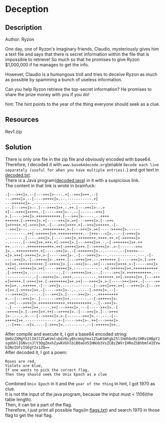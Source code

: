 # Deception
## Description
Author: Ryzon

One day, one of Ryzon's imaginary friends, Claudio, mysteriously gives him a text file and says that there is secret information within the file that is impossible to retrieve! So much so that he promises to give Ryzon $1,000,000 if he manages to get the info.

However, Claudio is a humongous troll and tries to deceive Ryzon as much as possible by spamming a bunch of useless information.

Can you help Ryzon retrieve the top-secret information? He promises to share the prize money with you if you do!

hint: The hint points to the year of the thing everyone should seek as a clue.
## Resources
Rev1.zip
## Solution
There is only one file in the zip file and obviously encoded with base64. Therefore, I decoded it with `www.base64decode.org`(enable `Decode each line separately (useful for when you have multiple entries).`) and got text in [decoded.txt](./decoded.txt).  
There is a Java program([decoded.java](./decoded.java)) in it with a suspicious link.  
The content in that link is wrote in brainfuck:   
```brainfuck
-[--->+<]>.--[--->+<]>----.+[-->+<]>++.--[
--->++<]>.--[---->+++<]>.--.-----------.+[
--->++++<]>-.--------------.-.------------
--.[--->+<]>--.[--->++<]>+.-.++.[--->+<]>--.>
+[--->++<]>++++.-[----->+<]>--.--[------->+<]
>.[----->+<]>.+++++++++++.[--->+<]>-----.-.++++
++++++.[->+++<]>.+[----->+<]>.>+[--->++<]>.[-->+<
]>+++++.+[->++<]>+.-[--->+<]>+++.+[-->+<]>+++++.-[-
-->+<]>---.-----.++++++++++.>-[--->+<]>.>+[----->+++<]>.-----
---------.++[->++++<]>+.+++++++++++.--[++>---<]>.----[->++<]>
.-------.[----->+<]>.[----->+<]>.++++++++.++++.++.+[->++++<]>
-.-----.[-->+<]>+.+++.+[->++<]>.[--->++<]>+.-.-[->+++++<]>+.++
++.------.++++++++++++.++[->+++<]>++.[-->+++<]>-.>-[------->+<
]>.-.++++++++++.+[----->+<]>-.-[->+++++<]>.-.------.--[++++>---
<]>.+++[->+++<]>.>-[----->+<]>-.-[--->++<]>---.------------.---.-[-
---->+<]>.-[-->+++<]>-.++++.[--->++<]>+.--.+++++++.[----->+<]>.[->++
+<]>+.+++++++++++.[->+++<]>.[--->+<]>--.>+[--->++<]>+++.>-[----->+<]>
.+++[-->+++<]>.>+[----->+++<]>.-------------.+[->++++<]>+.+++++++++++
.[->+++<]>.--------------.[--->++++<]>+.--.[----->+<]>.+++++++++++.---
------------.-[-->+++<]>-.++++.----------.+++++++.++[->+++<]>+.[--->++
<]>++++.[->++<]>+.[->++++++<]>+.>+[--->++<]>.>-[----->+<]>++.-[----->+
+<]>+.-.++++++.-[--->+<]>.-------------.[-->+<]>++.>+[--->++<]>.[--->+
<]>+.[->+++<]>+.-[----->+<]>--.-.-----[->++<]>.--[-
--->+++<]>.---.-.[--->+<]>.[----->+<]>-.-.+++++++++
+.--[--->+<]>-.[------->+<]>+.-------.--[->++++<]>-
-.>+[--->++<]>.++++++++++++.+++++++++++.-.[-->+<]>-
-.[----->++<]>+.----.>+[--->++<]>.---[----->+<]>.-[
->+++<]>.[-->+<]>+.++[-->+++<]>.-[--->+<]>.[--->++<
]>-.--.-.>----[-->+++<]>.>-[------->+<]>.--.--.-[--
>+++<]>+.--------------.>-[----->+<]>-.++[--->++<]>
.--[++>---<]>.----[->++<]>.---------.--[->++++<]>+..
```  
After compile and execute it, I got a base64 encoded string: `Um9zZXMgYXJlIHJlZCwKVmlvbGV0cyBhcmUgYmx1ZSwKSWYgb25lIHdhbnRzIHRvIHBpY2sgdGhlIGNvcnJlY3QgZmxhZywKVGhlbiB0aGV5IHNob3VsZCBzZWVrIHRoZSBVbml4IEVwb2NoIGFzIGEgY2x1ZQ==`  
After decoded it, I got a poem:  
```
Roses are red,
Violets are blue,
If one wants to pick the correct flag,
Then they should seek the Unix Epoch as a clue
```  
Combined `Unix Epoch` in it and the `year of the thing` in hint, I got 1970 as clue.  
It is not the input of the java program, because the input must < 1106(the table length).  
Then, it can be a part of the flag.  
Therefore, I just print all possible flags(in [flags.txt](./flags.txt)) and search 1970 in those flag to get the real flag.  

